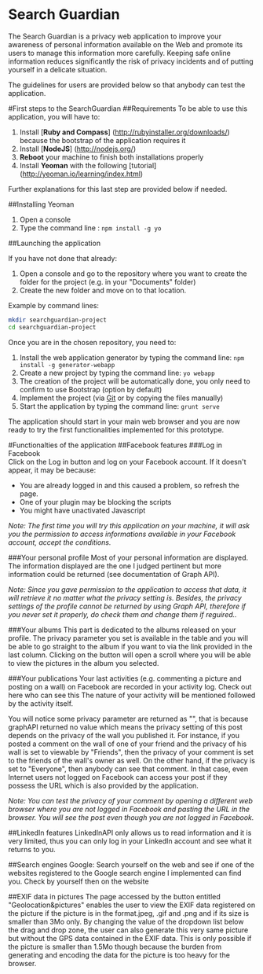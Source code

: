 Search Guardian
==============

  The Search Guardian is a privacy web application to improve your awareness of personal information available on the Web and promote its users to manage this information more carefully. Keeping safe online information reduces significantly the risk of privacy incidents and of putting yourself in a delicate situation.

The guidelines for users are provided below so that anybody can test the application. 

#First steps to the SearchGuardian
##Requirements
To be able to use this application, you will have to:

1. Install [**Ruby and Compass**] (http://rubyinstaller.org/downloads/) because the bootstrap of the application requires it
2. Install [**NodeJS**] (http://nodejs.org/)
3. **Reboot** your machine to finish both installations properly
4.  Install **Yeoman** with the following [tutorial] (http://yeoman.io/learning/index.html)

Further explanations for this last step are provided below if needed.

##Installing Yeoman
1. Open a console
2. Type the command line : `npm install -g yo`

##Launching the application

If you have not done that already:

1. Open a console and go to the repository where you want to create the folder for the project (e.g. in your "Documents" folder)
2. Create the new folder and move on to that location. 

Example by command lines:
```sh
mkdir searchguardian-project
cd searchguardian-project
```

Once you are in the chosen repository, you need to:

1. Install the web application generator by typing the command line: `npm install -g generator-webapp`
2. Create a new project by typing the command line: `yo webapp`
3. The creation of the project will be automatically done, you only need to confirm to use Bootstrap (option by default)
4. Implement the project (via [Git](http://git-scm.com/downloads) or by copying the files manually)
5. Start the application by typing the command line: `grunt serve`

The application should start in your main web browser and you are now ready to try the first functionalities implemented for this prototype.

#Functionalties of the application
##Facebook features
###Log in Facebook  
  Click on the Log in button and log on your Facebook account. If it doesn't appear, it may be because:
  - You are already logged in and this caused a problem, so refresh the page.
  - One of your plugin may be blocking the scripts
  - You might have unactivated Javascript

_Note: The first time you will try this application on your machine, it will ask you the permission to access informations available in your Facebook account, accept the conditions._

###Your personal profile
  Most of your personal information are displayed. The information displayed are the one I judged pertinent but more information could be returned (see documentation of Graph API).
  
_Note: Since you gave permission to the application to access that data, it will retrieve it no matter what the privacy setting is. Besides, the privacy settings of the profile cannot be returned by using Graph API, therefore if you never set it properly, do check them and change them if reguired.._

###Your albums
  This part is dedicated to the albums released on your profile. The privacy parameter you set is available in the table and you will be able to go straight to the album if you want to via the link provided in the last column. Clicking on the button will open a scroll where you will be able to view the pictures in the album you selected.

###Your publications
  Your last activities (e.g. commenting a picture and posting on a wall) on Facebook are recorded in your activity log. Check out here who can see this The nature of your activity will be mentioned followed by the activity itself. 
  
You will notice some privacy parameter are returned as "", that is because graphAPI returned no value which means the privacy setting of this post depends on the privacy of the wall you published it. For instance, if you posted a comment on the wall of one of your friend and the privacy of his wall is set to viewable by "Friends", then the privacy of your comment is set to the friends of the wall's owner as well. On the other hand, if the privacy is set to "Everyone", then anybody can see that comment. In that case, even Internet users not logged on Facebook can access your post if they possess the URL which is also provided by the application. 

_Note: You can test the privacy of your comment by opening a different web browser where you are not logged in Facebook and pasting the URL in the browser. You will see the post even though you are not logged in Facebook._


##LinkedIn features
  LinkedInAPI only allows us to read information and it is very limited, thus you can only log in your LinkedIn account and see what it returns to you.

##Search engines
  Google: Search yourself on the web and see if one of the websites registered to the Google search engine I implemented can find you. Check by yourself then on the website 
  
##EXIF data in pictures
The page accessed by the button entitled "Geolocation&pictures" enables the user to view the EXIF data registered on the picture if the picture is in the format.jpeg, .gif and .png and if its size is smaller than 3Mo only. By changing the value of the dropdown list below the drag and drop zone, the user can also generate this very same picture but without the GPS data contained in the EXIF data. This is only possible if the picture is smaller than 1.5Mo though because the burden from generating and encoding the data for the picture is too heavy for the browser.
